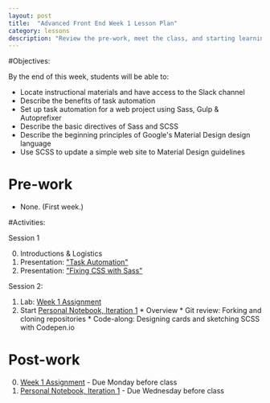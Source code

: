 ```yaml
---
layout: post
title:  "Advanced Front End Week 1 Lesson Plan"
category: lessons
description: "Review the pre-work, meet the class, and starting learning about Sass and Task Automation."
---
```


#Objectives:

By the end of this week, students will be able to:

*	Locate instructional materials and have access to the Slack channel
* Describe the benefits of task automation
* Set up task automation for a web project using Sass, Gulp & Autoprefixer
* Describe the basic directives of Sass and SCSS
* Describe the beginning principles of Google's Material Design design language
* Use SCSS to update a simple web site to Material Design guidelines

# Pre-work

* None. (First week.)

#Activities:

Session 1

0. Introductions & Logistics
0. Presentation: ["Task Automation"](http://slides.com/auraelius/task-automation-11)
0. Presentation: ["Fixing CSS with Sass"](http://slides.com/auraelius/fixing-css)

Session 2:

1. Lab: [Week 1 Assignment](http://portlandcodeschool.github.io/afe/assignments/01-week-1-assignment/)
2. Start [Personal Notebook, Iteration 1](http://portlandcodeschool.github.io/afe/assignments/02-personal-notebook/)
		* Overview
		* Git review: Forking and cloning repositories
		* Code-along: Designing cards and sketching SCSS with Codepen.io

# Post-work

0. [Week 1 Assignment](http://portlandcodeschool.github.io/afe/assignments/01-week-1-assignment/) - Due Monday before class
0. [Personal Notebook, Iteration 1](http://portlandcodeschool.github.io/afe/assignments/02-personal-notebook/) - Due Wednesday before class
